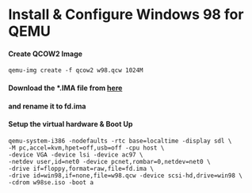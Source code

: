 # Install & Configure Windows 98 for QEMU

#### Create QCOW2 Image
```console
qemu-img create -f qcow2 w98.qcw 1024M
```
#### Download the *.IMA file from [here](https://github.com/JHRobotics/patcher9x/releases/)
#### and rename it to fd.ima

#### Setup the virtual hardware & Boot Up
```console
qemu-system-i386 -nodefaults -rtc base=localtime -display sdl \
-M pc,accel=kvm,hpet=off,usb=off -cpu host \
-device VGA -device lsi -device ac97 \
-netdev user,id=net0 -device pcnet,rombar=0,netdev=net0 \
-drive if=floppy,format=raw,file=fd.ima \
-drive id=win98,if=none,file=w98.qcw -device scsi-hd,drive=win98 \
-cdrom w98se.iso -boot a
```
